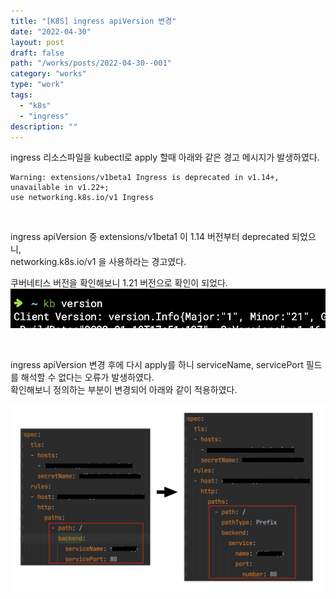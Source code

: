 ```yaml
---
title: "[K8S] ingress apiVersion 변경"
date: "2022-04-30"
layout: post
draft: false
path: "/works/posts/2022-04-30--001"
category: "works"
type: "work"
tags:
  - "k8s"
  - "ingress"
description: ""
---
```


ingress 리소스파일을 kubectl로 apply 할때 아래와 같은 경고 메시지가 발생하였다.
```
Warning: extensions/v1beta1 Ingress is deprecated in v1.14+, unavailable in v1.22+; 
use networking.k8s.io/v1 Ingress
```

<br/>

ingress apiVersion 중 extensions/v1beta1 이 1.14 버전부터 deprecated 되었으니,  
<span class="text-mark__green">networking.k8s.io/v1</span> 을 사용하라는 경고였다.

쿠버네티스 버전을 확인해보니 1.21 버전으로 확인이 되었다.
![](./30-001-01.png)

<br/>

ingress apiVersion 변경 후에 다시 apply를 하니 serviceName, servicePort 필드를 해석할 수 없다는 오류가 발생하였다.  
확인해보니 정의하는 부분이 변경되어 아래와 같이 적용하였다.

![](./30-001-02.png)
